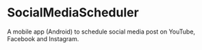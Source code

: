 # SocialMediaScheduler
A mobile app (Android) to schedule social media post on YouTube, Facebook and Instagram.
